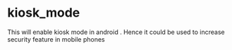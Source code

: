 # kiosk_mode
This will enable kiosk mode in android . Hence it could be used to increase security feature in mobile phones
